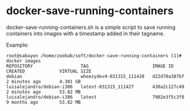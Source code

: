 # docker-save-running-containers

docker-save-running-containers.sh is a simple script to save running containers into images with a timestamp added in their tagname.

Example:

    root@sabayon /home/zoobab/soft/docker-save-running-containers [1]# docker images
    REPOSITORY                  TAG                        IMAGE ID            CREATED             VIRTUAL SIZE
    debian                      wheezydev4-031315_111428   d22d70a387bf        2 minutes ago       4.301 GB
    luisalejandro/debian-i386   latest-031315_111427       430a2c127c49        2 minutes ago       53.82 MB
    luisalejandro/debian-i386   latest                     7902e3f5c3f8        9 months ago        53.82 MB
